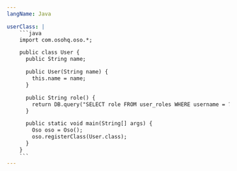 ```yaml
---
langName: Java

userClass: |
    ```java
    import com.osohq.oso.*;

    public class User {
      public String name;

      public User(String name) {
        this.name = name;
      }

      public String role() {
        return DB.query("SELECT role FROM user_roles WHERE username = ?", name);
      }

      public static void main(String[] args) {
        Oso oso = Oso();
        oso.registerClass(User.class);
      }
    }
    ```
---
```

